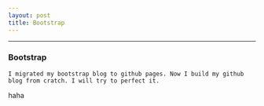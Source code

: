 ```yaml
---
layout: post
title: Bootstrap
---
```



---


### Bootstrap

 	I migrated my bootstrap blog to github pages. Now I build my github blog from cratch. I will try to perfect it. 


haha

